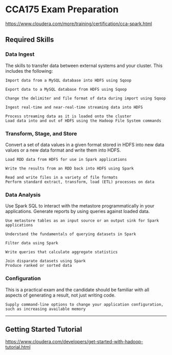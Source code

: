 # CCA175 Exam Preparation
https://www.cloudera.com/more/training/certification/cca-spark.html

## Required Skills

### Data Ingest
The skills to transfer data between external systems and your cluster. This includes the following:

    Import data from a MySQL database into HDFS using Sqoop

    Export data to a MySQL database from HDFS using Sqoop

    Change the delimiter and file format of data during import using Sqoop

    Ingest real-time and near-real-time streaming data into HDFS

    Process streaming data as it is loaded onto the cluster
    Load data into and out of HDFS using the Hadoop File System commands

### Transform, Stage, and Store
Convert a set of data values in a given format stored in HDFS into new data values or a new data format and write them into HDFS.

    Load RDD data from HDFS for use in Spark applications

    Write the results from an RDD back into HDFS using Spark

    Read and write files in a variety of file formats
    Perform standard extract, transform, load (ETL) processes on data

### Data Analysis
Use Spark SQL to interact with the metastore programmatically in your applications. Generate reports by using queries against loaded data.

    Use metastore tables as an input source or an output sink for Spark applications

    Understand the fundamentals of querying datasets in Spark

    Filter data using Spark

    Write queries that calculate aggregate statistics

    Join disparate datasets using Spark
    Produce ranked or sorted data

### Configuration
This is a practical exam and the candidate should be familiar with all aspects of generating a result, not just writing code.

    Supply command-line options to change your application configuration, such as increasing available memory

---

## Getting Started Tutorial 
https://www.cloudera.com/developers/get-started-with-hadoop-tutorial.html
